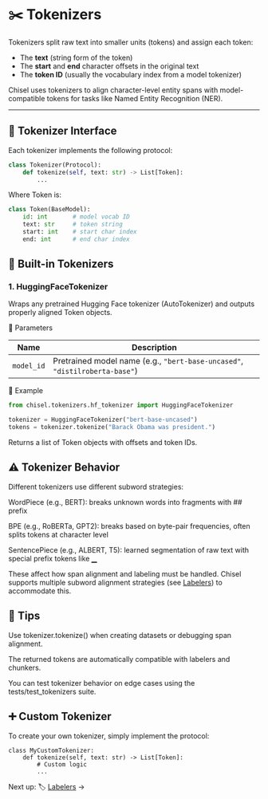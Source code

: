 # ✂️ Tokenizers

Tokenizers split raw text into smaller units (tokens) and assign each token:
- The **text** (string form of the token)
- The **start** and **end** character offsets in the original text
- The **token ID** (usually the vocabulary index from a model tokenizer)

Chisel uses tokenizers to align character-level entity spans with model-compatible tokens for tasks like Named Entity Recognition (NER).

---

## 🧱 Tokenizer Interface

Each tokenizer implements the following protocol:

```python
class Tokenizer(Protocol):
    def tokenize(self, text: str) -> List[Token]:
        ...
```

Where Token is:

```python
class Token(BaseModel):
    id: int       # model vocab ID
    text: str     # token string
    start: int    # start char index
    end: int      # end char index
```

## 🧰 Built-in Tokenizers
### 1. HuggingFaceTokenizer

Wraps any pretrained Hugging Face tokenizer (AutoTokenizer) and outputs properly aligned Token objects.

🔧 Parameters

| Name       | Description                                                                 |
| ---------- | --------------------------------------------------------------------------- |
| `model_id` | Pretrained model name (e.g., `"bert-base-uncased"`, `"distilroberta-base"`) |

🧪 Example
```python
from chisel.tokenizers.hf_tokenizer import HuggingFaceTokenizer

tokenizer = HuggingFaceTokenizer("bert-base-uncased")
tokens = tokenizer.tokenize("Barack Obama was president.")
```
Returns a list of Token objects with offsets and token IDs.

## ⚠️ Tokenizer Behavior
Different tokenizers use different subword strategies:

WordPiece (e.g., BERT): breaks unknown words into fragments with ## prefix

BPE (e.g., RoBERTa, GPT2): breaks based on byte-pair frequencies, often splits tokens at character level

SentencePiece (e.g., ALBERT, T5): learned segmentation of raw text with special prefix tokens like ▁

These affect how span alignment and labeling must be handled. Chisel supports multiple subword alignment strategies (see [Labelers](components/labelers.md)) to accommodate this.


## 🧠 Tips
Use tokenizer.tokenize() when creating datasets or debugging span alignment.

The returned tokens are automatically compatible with labelers and chunkers.

You can test tokenizer behavior on edge cases using the tests/test_tokenizers suite.

## ➕ Custom Tokenizer
To create your own tokenizer, simply implement the protocol:

```
class MyCustomTokenizer:
    def tokenize(self, text: str) -> List[Token]:
        # Custom logic
        ...

```

Next up: 🏷 [Labelers](components/labelers.md) →